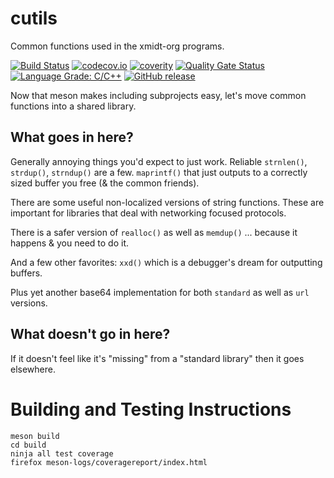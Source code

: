 <!--
SPDX-FileCopyrightText: 2016-2021 Comcast Cable Communications Management, LLC
SPDX-License-Identifier: Apache-2.0
-->
# cutils

Common functions used in the xmidt-org programs.

[![Build Status](https://github.com/xmidt-org/cutils/workflows/CI/badge.svg)](https://github.com/xmidt-org/cutils/actions)
[![codecov.io](http://codecov.io/github/xmidt-org/cutils/coverage.svg?branch=main)](http://codecov.io/github/xmidt-org/cutils?branch=main)
[![coverity](https://img.shields.io/coverity/scan/23416.svg)](https://scan.coverity.com/projects/xmidt-org-cutils)
[![Quality Gate Status](https://sonarcloud.io/api/project_badges/measure?project=xmidt-org_cutils&metric=alert_status)](https://sonarcloud.io/dashboard?id=xmidt-org_cutils)
[![Language Grade: C/C++](https://img.shields.io/lgtm/grade/cpp/g/xmidt-org/cutils.svg?logo=lgtm&logoWidth=18)](https://lgtm.com/projects/g/xmidt-org/cutils/context:cpp)
[![GitHub release](https://img.shields.io/github/release/xmidt-org/cutils.svg)](CHANGELOG.md)

Now that meson makes including subprojects easy, let's move common functions
into a shared library.

## What goes in here?

Generally annoying things you'd expect to just work.  Reliable `strnlen()`,
`strdup()`, `strndup()` are a few.  `maprintf()` that just outputs to a
correctly sized buffer you free (& the common friends).

There are some useful non-localized versions of string functions.  These
are important for libraries that deal with networking focused protocols.

There is a safer version of `realloc()` as well as `memdup()` ... because it
happens & you need to do it.

And a few other favorites: `xxd()` which is a debugger's dream for outputting
buffers.

Plus yet another base64 implementation for both `standard` as well as `url`
versions.

## What doesn't go in here?

If it doesn't feel like it's "missing" from a "standard library" then it goes
elsewhere.

# Building and Testing Instructions

```
meson build
cd build
ninja all test coverage
firefox meson-logs/coveragereport/index.html
```


